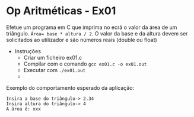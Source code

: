 # Op Aritméticas - Ex01
Efetue um programa em C que imprima no ecrã o valor da área de um triângulo. `Área= base * altura / 2`. 
O valor da base e da altura devem ser solicitados ao utilizador e são números reais (double ou float)

- Instruções
    - Criar um ficheiro ex01.c
    - Compilar com o comando `gcc ex01.c -o ex01.out`
    - Executar com `./ex01.out`
    - 
Exemplo do comportamento esperado da aplicação:
```text
Insira a base do triângulo-> 2.34
Insira altura do triângulo-> 4
A área é: xxx

```




